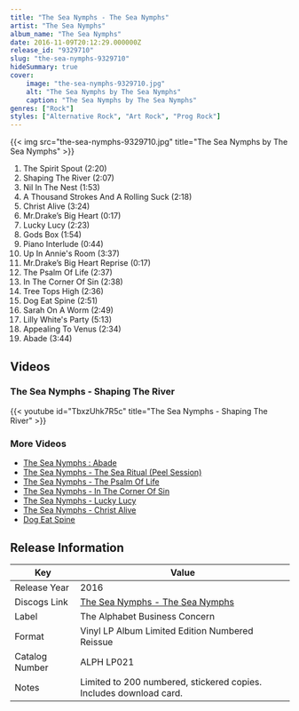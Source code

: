 ```yaml
---
title: "The Sea Nymphs - The Sea Nymphs"
artist: "The Sea Nymphs"
album_name: "The Sea Nymphs"
date: 2016-11-09T20:12:29.000000Z
release_id: "9329710"
slug: "the-sea-nymphs-9329710"
hideSummary: true
cover:
    image: "the-sea-nymphs-9329710.jpg"
    alt: "The Sea Nymphs by The Sea Nymphs"
    caption: "The Sea Nymphs by The Sea Nymphs"
genres: ["Rock"]
styles: ["Alternative Rock", "Art Rock", "Prog Rock"]
---
```


{{< img src="the-sea-nymphs-9329710.jpg" title="The Sea Nymphs by The Sea Nymphs" >}}

<!-- section break -->

1. The Spirit Spout (2:20)
2. Shaping The River (2:07)
3. Nil In The Nest (1:53)
4. A Thousand Strokes And A Rolling Suck (2:18)
5. Christ Alive (3:24)
6. Mr.Drake’s Big Heart (0:17)
7. Lucky Lucy (2:23)
8. Gods Box (1:54)
9. Piano Interlude (0:44)
10. Up In Annie's Room (3:37)
11. Mr.Drake’s Big Heart Reprise (0:17)
12. The Psalm Of Life (2:37)
13. In The Corner Of Sin (2:38)
14. Tree Tops High (2:36)
15. Dog Eat Spine (2:51)
16. Sarah On A Worm (2:49)
17. Lilly White's Party (5:13)
18. Appealing To Venus (2:34)
19. Abade (3:44)

<!-- section break -->




## Videos
### The Sea Nymphs - Shaping The River
{{< youtube id="TbxzUhk7R5c" title="The Sea Nymphs - Shaping The River" >}}<br>

### More Videos

- [The Sea Nymphs : Abade](https://www.youtube.com/watch?v=h2McejcOiwI)
- [The Sea Nymphs - The Sea Ritual (Peel Session)](https://www.youtube.com/watch?v=5NjQgbEduQQ)
- [The Sea Nymphs - The Psalm Of Life](https://www.youtube.com/watch?v=NIk1D39lqLQ)
- [The Sea Nymphs - In The Corner Of Sin](https://www.youtube.com/watch?v=yrHJ0cLBObA)
- [The Sea Nymphs - Lucky Lucy](https://www.youtube.com/watch?v=zQfsgQdLUaY)
- [The Sea Nymphs - Christ Alive](https://www.youtube.com/watch?v=95POAOWn2xM)
- [Dog Eat Spine](https://www.youtube.com/watch?v=hKtX4t_MBAA)


## Release Information
|  Key           | Value                                                |
| ---------------| ---------------------------------------------------- |
| Release Year   | 2016                                   |
| Discogs Link   | [The Sea Nymphs - The Sea Nymphs](https://www.discogs.com/release/9329710-The-Sea-Nymphs-The-Sea-Nymphs) |
| Label          | The Alphabet Business Concern |
| Format         | Vinyl LP Album Limited Edition Numbered Reissue |
| Catalog Number | ALPH LP021 |
| Notes | Limited to 200 numbered, stickered copies.  Includes download card. |